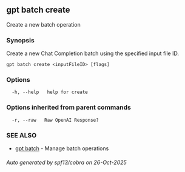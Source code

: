 ## gpt batch create

Create a new batch operation

### Synopsis

Create a new Chat Completion batch using the specified input file ID.

```
gpt batch create <inputFileID> [flags]
```

### Options

```
  -h, --help   help for create
```

### Options inherited from parent commands

```
  -r, --raw   Raw OpenAI Response?
```

### SEE ALSO

* [gpt batch](gpt_batch.md)	 - Manage batch operations

###### Auto generated by spf13/cobra on 26-Oct-2025
